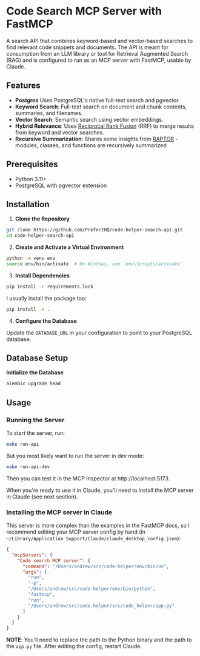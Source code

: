 # Code Search MCP Server with FastMCP

A search API that combines keyword-based and vector-based searches to find relevant code snippets and documents. The API is meant for consumption from an LLM library or tool for Retrieval Augmented Search (RAG) and is configured to run as an MCP server with FastMCP, usable by Claude.

## Features

- **Postgres** Uses PostgreSQL's native full-text search and pgvector.
- **Keyword Search**: Full-text search on document and chunk contents, summaries, and filenames.
- **Vector Search**: Semantic search using vector embeddings.
- **Hybrid Relevance**: Uses [Reciprocal Rank Fusion](https://plg.uwaterloo.ca/~gvcormac/cormacksigir09-rrf.pdf) (RRF) to merge results from keyword and vector searches.
- **Recursive Summarization**: Shares some insights from [RAPTOR](https://arxiv.org/abs/2401.18059) - modules, classes, and functions are recursively summarized

## Prerequisites

- Python 3.11+
- PostgreSQL with pgvector extension

## Installation

1. **Clone the Repository**

```sh
git clone https://github.com/PrefectHQ/code-helper-search-api.git
cd code-helper-search-api
```

2. **Create and Activate a Virtual Environment**

```sh
python -m venv env
source env/bin/activate  # On Windows, use `env\Scripts\activate`
```

3. **Install Dependencies**

```sh
pip install -r requirements.lock
```

I usually install the package too:

```sh
pip install -e .
```

4. **Configure the Database**

Update the `DATABASE_URL` in your configuration to point to your PostgreSQL database.

## Database Setup

**Initialize the Database**

```sh
alembic upgrade head
````

## Usage

### Running the Server

To start the server, run:

```sh
make run-api
```

But you most likely want to run the server in dev mode:

```sh
make run-api-dev
```

Then you can test it in the MCP Inspector at http://localhost:5173.

When you're ready to use it in Claude, you'll need to install the MCP server in Claude (see next section).

### Installing the MCP server in Claude

This server is more complex than the examples in the FastMCP docs, so I recommend editing your MCP server config by hand (in `~/Library/Application Support/Claude/claude_desktop_config.json`):

```json
{
  "mcpServers": {
    "Code search MCP server": {
      "command": "/Users/andrew/src/code-helper/env/bin/uv",
      "args": [
        "run",
        "-p",
        "/Users/andrew/src/code-helper/env/bin/python",
        "fastmcp",
        "run",
        "/Users/andrew/src/code-helper/src/code_helper/app.py"
      ]
    }
  }
}
```
**NOTE**: You'll need to replace the path to the Python binary and the path to the `app.py` file. After editing the config, restart Claude.
